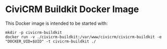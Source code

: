 # CiviCRM Buildkit Docker Image #

This Docker image is intended to be started with:

```
mkdir -p civicrm-buildkit
docker run -v ./civicrm-buildkit:/var/www/civicrm/civicrm-buildkit -e "DOCKER_UID=$UID" -t civicrm-buildkit ./
```
